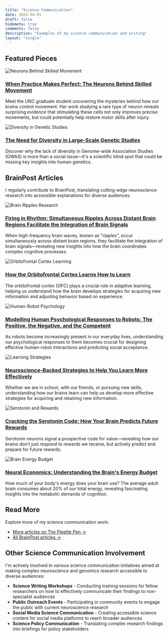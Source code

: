 ```yaml
---
title: "Science Communication"
date: 2024-04-01
draft: false
hidemeta: true
comments: false
description: "Examples of my science communication and writing"
layout: "single"
---
```



## Featured Pieces

<div class="featured-work">
  <div class="featured-image">
    <img src="/images/neurons.jpg" alt="Neurons Behind Skilled Movement">
  </div>
  <div class="featured-content">
    <h3><a href="https://www.thepipettepen.com/when-practice-makes-perfect-the-neurons-behind-skilled-movement/" target="_blank">When Practice Makes Perfect: The Neurons Behind Skilled Movement</a></h3>
    <p>Meet the UNC graduate student uncovering the mysteries behind how our brains control movement. Her work studying a rare type of neuron reveals surprising evidence that stimulating these cells not only improves precise movements, but could potentially help restore motor skills after injury.</p>
  </div>
</div>

<div class="featured-work">
  <div class="featured-image">
    <img src="/images/DNA.webp" alt="Diversity in Genetic Studies">
  </div>
  <div class="featured-content">
    <h3><a href="https://www.thepipettepen.com/the-need-for-diversity-in-large-scale-genetic-studies/" target="_blank">The Need for Diversity in Large-Scale Genetic Studies</a></h3>
    <p>Discover why the lack of diversity in Genome-wide Association Studies (GWAS) is more than a social issue—it's a scientific blind spot that could be missing key insights into human genetics.</p>
  </div>
</div>

## BrainPost Articles

I regularly contribute to BrainPost, translating cutting-edge neuroscience research into accessible explanations for diverse audiences.

<div class="featured-work">
  <div class="featured-image">
    <img src="/images/research-banner.jpg" alt="Brain Ripples Research">
  </div>
  <div class="featured-content">
    <h3><a href="https://www.brainpost.co/search?q=rachel%20sharp" target="_blank">Firing in Rhythm: Simultaneous Ripples Across Distant Brain Regions Facilitate the Integration of Brain Signals</a></h3>
    <p>When high-frequency brain waves, known as "ripples", occur simultaneously across distant brain regions, they facilitate the integration of brain signals—revealing new insights into how the brain coordinates complex cognitive processes.</p>
  </div>
</div>

<div class="featured-work">
  <div class="featured-image">
    <img src="/images/neurons.jpg" alt="Orbitofrontal Cortex Learning">
  </div>
  <div class="featured-content">
    <h3><a href="https://www.brainpost.co/search?q=rachel%20sharp" target="_blank">How the Orbitofrontal Cortex Learns How to Learn</a></h3>
    <p>The orbitofrontal cortex (OFC) plays a crucial role in adaptive learning, helping us understand how the brain develops strategies for acquiring new information and adjusting behavior based on experience.</p>
  </div>
</div>

<div class="featured-work">
  <div class="featured-image">
    <img src="/images/research-banner.jpg" alt="Human-Robot Psychology">
  </div>
  <div class="featured-content">
    <h3><a href="https://www.brainpost.co/search?q=rachel%20sharp" target="_blank">Modelling Human Psychological Responses to Robots: The Positive, the Negative, and the Competent</a></h3>
    <p>As robots become increasingly present in our everyday lives, understanding our psychological responses to them becomes crucial for designing effective human-robot interactions and predicting social acceptance.</p>
  </div>
</div>

<div class="featured-work">
  <div class="featured-image">
    <img src="/images/writing-header.jpg" alt="Learning Strategies">
  </div>
  <div class="featured-content">
    <h3><a href="https://www.brainpost.co/search?q=rachel%20sharp" target="_blank">Neuroscience-Backed Strategies to Help You Learn More Effectively</a></h3>
    <p>Whether we are in school, with our friends, or pursuing new skills, understanding how our brains learn can help us develop more effective strategies for acquiring and retaining new information.</p>
  </div>
</div>

<div class="featured-work">
  <div class="featured-image">
    <img src="/images/neurons.jpg" alt="Serotonin and Rewards">
  </div>
  <div class="featured-content">
    <h3><a href="https://www.brainpost.co/search?q=rachel%20sharp" target="_blank">Cracking the Serotonin Code: How Your Brain Predicts Future Rewards</a></h3>
    <p>Serotonin neurons signal a prospective code for value—revealing how our brains don't just respond to rewards we receive, but actively predict and prepare for future rewards.</p>
  </div>
</div>

<div class="featured-work">
  <div class="featured-image">
    <img src="/images/DNA.webp" alt="Brain Energy Budget">
  </div>
  <div class="featured-content">
    <h3><a href="https://www.brainpost.co/search?q=rachel%20sharp" target="_blank">Neural Economics: Understanding the Brain's Energy Budget</a></h3>
    <p>How much of your body's energy does your brain use? The average adult brain consumes about 20% of our total energy, revealing fascinating insights into the metabolic demands of cognition.</p>
  </div>
</div>

## Read More

Explore more of my science communication work:

- [More articles on The Pipette Pen →](https://www.thepipettepen.com/author/rsharpunc-edu/)
- [All BrainPost articles →](https://www.brainpost.co/search?q=rachel%20sharp)

## Other Science Communication Involvement

I'm actively involved in various science communication initiatives aimed at making complex neuroscience and genomics research accessible to diverse audiences:

- **Science Writing Workshops** - Conducting training sessions for fellow researchers on how to effectively communicate their findings to non-specialist audiences
- **Public Outreach Events** - Participating in community events to engage the public with current neuroscience research
- **Social Media Science Communication** - Creating accessible science content for social media platforms to reach broader audiences
- **Science Policy Communication** - Translating complex research findings into briefings for policy stakeholders



